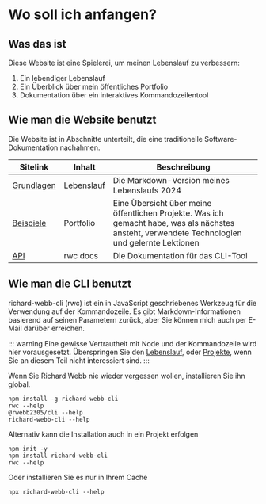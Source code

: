 # Wo soll ich anfangen?

## Was das ist

Diese Website ist eine Spielerei, um meinen Lebenslauf zu verbessern:

1. Ein lebendiger Lebenslauf
1. Ein Überblick über mein öffentliches Portfolio
1. Dokumentation über ein interaktives Kommandozeilentool

## Wie man die Website benutzt

Die Website ist in Abschnitte unterteilt, die eine traditionelle Software-Dokumentation nachahmen.

| Sitelink                   | Inhalt     | Beschreibung                                                                                                                                    |
| -------------------------- | ---------- | ----------------------------------------------------------------------------------------------------------------------------------------------- |
| [Grundlagen](/de/basics/)  | Lebenslauf | Die Markdown-Version meines Lebenslaufs 2024                                                                                                    |
| [Beispiele](/de/examples/) | Portfolio  | Eine Übersicht über meine öffentlichen Projekte. Was ich gemacht habe, was als nächstes ansteht, verwendete Technologien und gelernte Lektionen |
| [API](/de/api/)            | rwc docs   | Die Dokumentation für das CLI-Tool                                                                                                              |

## Wie man die CLI benutzt

richard-webb-cli (rwc) ist ein in JavaScript geschriebenes Werkzeug für die Verwendung auf der Kommandozeile. Es gibt Markdown-Informationen basierend auf seinen Parametern zurück, aber Sie können mich auch per E-Mail darüber erreichen.

::: warning
Eine gewisse Vertrautheit mit Node und der Kommandozeile wird hier vorausgesetzt. Überspringen Sie den [Lebenslauf](/de/basics/), oder [Projekte](/de/examples/), wenn Sie an diesem Teil nicht interessiert sind.
:::

Wenn Sie Richard Webb nie wieder vergessen wollen, installieren Sie ihn global.

```
npm install -g richard-webb-cli
rwc --help
@rwebb2305/cli --help
richard-webb-cli --help
```

Alternativ kann die Installation auch in ein Projekt erfolgen

```
npm init -y
npm install richard-webb-cli
rwc --help
```

Oder installieren Sie es nur in Ihrem Cache

```
npx richard-webb-cli --help
```
